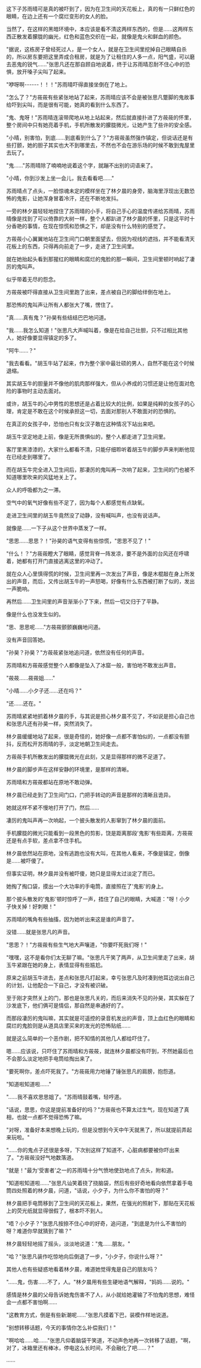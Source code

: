 <link rel="stylesheet" href="../../styles/text.css" />

这下子苏雨晴可是真的被吓到了，因为在卫生间的天花板上，真的有一只鲜红色的眼睛，在边上还有一个腐烂变形的女人的脸。

当然了，在这样的黑暗环境中，本应该是看不清这两样东西的，但是......这两样东西正散发着朦胧的幽光，红色和蓝色交织在一起，就像是鬼火和鲜血的颜色。

"据说，这栋房子曾经死过人，是一个女人，就是在卫生间里挖掉自己眼睛自杀的，所以房东要把这里弄成合租房，就是为了让租住的人多一点，阳气盛，可以磨去恶鬼的锐气......"张思凡还在那自顾自地说着，终于让苏雨晴忍耐不住心中的恐惧，放开嗓子尖叫了起来。

"咿呀啊------！！！"苏雨晴吓得直接坐倒在了地上。

"怎么了？"方莜莜有些紧张地站了起来，苏雨晴应该不会是被张思凡蹩脚的鬼故事给吓到尖叫，而是很有可能，她真的看到什么东西了。

"鬼、鬼呀！"苏雨晴连滚带爬地从地上站起来，然后就直接扑进了方莜莜的怀里，整个房间中只有她亮着手机，手机所散发的朦胧微光，让她产生了些许的安全感。

"小晴，别害怕，到底......到底看到什么了？"方莜莜虽然强作镇定，但说话还是有些打颤，她的胆子其实也大不到哪里去，不然也不会在游乐场的时候不敢到鬼屋里去玩了。

"鬼......"苏雨晴除了喃喃地说着这个字，就蹦不出别的词语来了。

"小晴，你到沙发上坐一会儿，我去看看吧......"

苏雨晴点了点头，一脸惊魂未定的模样坐在了林夕晨的身旁，脑海里浮现出无数恐怖的鬼影，让她浑身冒着冷汗，还在不断地发抖。

一旁的林夕晨轻轻地捏住了苏雨晴的小手，将自己手心的温度传递给苏雨晴，苏雨晴像是找到了可以倚靠的大树一样，整个人都趴进了林夕晨的怀里，只是这平时十分香艳的事情，在现在惊慌和恐惧之下，却是没有什么特别的感觉了。

方莜莜小心翼翼地站在卫生间门口朝里面望去，但因为视线的遮挡，并不能看清天花板上的东西，只得再向前走了一步，走进了卫生间里。

就在她抬起头看到那猩红的眼睛和腐烂的鬼脸的那一瞬间，卫生间里顿时响起了凄厉的鬼叫声。

似乎带着无尽的怨念。

方莜莜被吓得直接从卫生间里跑了出来，差点被自己的脚给绊倒在地上。

那恐怖的鬼叫声让所有人都张大了嘴，愣住了。

"真......真有鬼？"孙昊有些结结巴巴地问道。

"我......我怎么知道！"张思凡大声喊叫着，像是在给自己壮胆，只不过相比其他人，她好像要显得镇定的多了。

"阿牛......？"

"我去看看。"胡玉牛站了起来，作为整个家中最壮硕的男人，自然不能在这个时候退缩。

其实胡玉牛的胆量并不像他的肌肉那样强大，但从小养成的习惯还是让他在面对危险的事物时主动去面对。

或许，胡玉牛的心中男性的思想还是占着比较大的比例，如果是纯粹的女孩子的心理，肯定是不敢在这个时候承担这一切，去面对那别人不敢面对的恐惧的。

在真正的女孩子中，恐怕也只有女汉子敢在这种情况下站出来吧。

胡玉牛坚定地走上前，像是无所畏惧似的，整个人都走进了卫生间里。

客厅里黑漆漆的，大家什么都看不清，只能仔细聆听着胡玉牛的脚步声来判断他现在已经走到哪里了。

而在胡玉牛完全进入卫生间后，那凄厉的鬼叫再一次响了起来，卫生间的门也被不知道哪里吹来的风猛地关上了。

众人的呼吸都为之一滞。

空气中的氧气好像有些不足了，因为每个人都感觉有点缺氧。

走进卫生间里的胡玉牛竟然没了动静，没有喊叫声，也没有说话声。

就像是......一下子从这个世界中蒸发了一样。

"思思......思思？！"孙昊的语气变得有些惊慌，"思思不见了！"

"什么！？"方莜莜瞪大了眼睛，感觉背脊一阵发凉，要不是外面的台风还在呼啸着，她都有打开门直接逃离这里的冲动了。

就在众人心里慎得慌的时候，卫生间里再一次发出了声音，像是木棍敲在身上所发出的声音，而后，又传出胡玉牛的一声怒喝，好像有什么东西被打断了似的，发出一声脆响。

再然后......卫生间里的声音渐渐小了下来，然后一切又归于了平静。

像是什么也没发生似的。

"思、思思呢......"方莜莜颤颤巍巍地问道。

没有声音回答她。

"孙昊？孙昊？"方莜莜紧张地追问道，依然没有任何的声音。

苏雨晴和方莜莜感觉整个人都像是坠入了冰窟一般，害怕地不敢发出声音。

"莜莜......莜莜姐......"

"小晴......小夕子还......还在吗？"

"还......还在。"

苏雨晴紧紧地抓着林夕晨的手，与其说是担心林夕晨不见了，不如说是担心自己也和张思凡还有孙昊一样，突然消失了。

林夕晨缓缓地站了起来，很是奇怪的，她好像一点都不害怕似的，一点都没有颤抖，反而松开苏雨晴的手，淡定地朝卫生间走去。

方莜莜手机所散发出的朦胧微光在此刻，又是显得那样的微不足道了。

林夕晨的脚步声在这样安静的环境里，是那样的清晰。

苏雨晴和方莜莜都站在原地不敢动弹。

林夕晨已经走到了卫生间门口，门把手转动的声音是那样的清晰且诡异。

她就这样不紧不慢地打开了门，然后......

凄厉的鬼叫声再一次响起，一个披头散发的人影窜到了林夕晨的面前。

手机朦胧的微光只能看到一段黑色的剪影，饶是距离那段'鬼影'有些距离，方莜莜还是有点手软，差点拿不住手机。

林夕晨依然站在原地，没有逃跑也没有大叫，在其他人看来，不像是镇定，倒像是......被吓傻了。

但事实证明，林夕晨并没有被吓傻，她只是显得太过淡定了而已。

她掏了掏口袋，摸出一个大功率的手电筒，直接照在了'鬼影'的身上。

那个披头散发的'鬼影'顿时惊呼了一声，捂住了自己的眼睛，大喊道："呀！小夕子快关掉！好刺眼！"

苏雨晴的嘴角有些抽搐，因为她听出来这是谁的声音了。

没错......就是张思凡的声音。

"思思？！"方莜莜有些生气地大声嚷道，"你要吓死我们呀！"

"嘿嘿，这不是看你们太无聊了嘛。"张思凡干笑了两声，从卫生间里走了出来，胡玉牛紧跟在她的身上，表情显得有些尴尬。

原来之前胡玉牛进去，差点和张思凡打起来，幸亏张思凡及时凑到他耳边说出自己的计划，让他配合一下自己，才没有被识破。

至于刚才突然关上的门，那也是张思凡关的，而后来消失不见的孙昊，其实躲在了沙发底下，他们俩可是情侣，那自然是串通好的了。

而那段凄厉的鬼叫嘛，其实就是可遥控的录音机发出的声音，顶上血红色的眼睛和腐烂的鬼脸则是从道具店里买来的发光的恐怖贴纸......

就是这么简单的一个恶作剧，把不知情的其他几人都给吓住了。

嗯......应该说，只吓住了苏雨晴和方莜莜，就连林夕晨都没有吓到，不然她最后也不会那么淡定地把手电筒给掏出来了。

"要死啊你，差点吓死我了。"方莜莜用力地锤了锤张思凡的肩膀，抱怨道。

"知道啦知道啦......"

"......我不喜欢思思姐了。"苏雨晴鼓着嘴，轻哼道。

"话说，思思，你这是提前准备好的吗？"方莜莜也不算太过生气，现在知道了真相，也就一点都不觉得恐怖了嘛。

"对呀，准备好本来想晚上玩的，但是没想到今天中午天就黑了，所以就提前弄起来玩啦。"

"......你的鬼点子还很是多呀，下次别这样了知道不，心脏病都要被你吓出来了。"方莜莜没好气地数落道。

"就是！"最为'受害者'之一的苏雨晴十分气愤地使劲地点了点头，附和道。

"知道啦知道啦......"张思凡讪笑着挠了挠脑袋，然后有些好奇地看向依然拿着手电筒四处照着的林夕晨，问道，"话说，小夕子，为什么你不害怕的呀？"

林夕晨把手电筒移到了卫生间的天花板上，果然，在强光的照射下，那贴在天花板上的荧光纸就显得很假了，根本吓不到人。

"唔？小夕子？"张思凡按捺不住心中的好奇，追问道，"到底是为什么不害怕的呀？难道你早就猜到了嘛？"

林夕晨轻轻地摇了摇头，淡淡地说道："鬼......朋友。"

"哈？"张思凡装作吃惊地向后倒退了一步，"小夕子，你说什么呀？"

其他人也有些疑惑地看着林夕晨，难道她觉得鬼是自己的朋友吗？

"......鬼，伤害......不了，人。"林夕晨用有些生硬地语气解释，"妈妈......说的。"

感情是林夕晨的父母告诉她鬼伤害不了人，从小就给她灌输了不怕鬼的思想，难怪会一点都不害怕啊......

"这教育方式，倒是有些新潮呢......"张思凡摸着下巴，装模作样地说道。

"别想转移话题，今天的事情你怎么补偿我们！"

"啊哈哈......哈......"张思凡仰着脑袋干笑道，不动声色地再一次转移了话题，"啊，对了，冰箱里还有棒冰，停电这么长时间，不会融化了吧......？"

......
